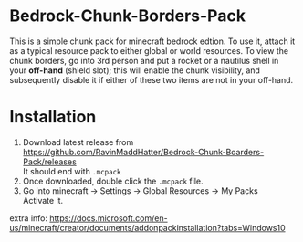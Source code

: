# Bedrock-Chunk-Borders-Pack
 
This is a simple chunk pack for minecraft bedrock edtion. To use it, attach it as a typical resource pack to either global or world resources. To view the chunk borders, go into 3rd person and put a rocket or a nautilus shell in your **off-hand** (shield slot); this will enable the chunk visibility, and subsequently disable it if either of these two items are not in your off-hand.

# Installation
1. Download latest release from https://github.com/RavinMaddHatter/Bedrock-Chunk-Boarders-Pack/releases  
   It should end with `.mcpack`
2. Once downloaded, double click the `.mcpack` file.
3. Go into minecraft -> Settings -> Global Resources -> My Packs  
   Activate it.


extra info: https://docs.microsoft.com/en-us/minecraft/creator/documents/addonpackinstallation?tabs=Windows10
